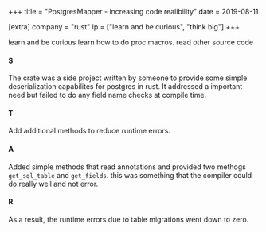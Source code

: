+++
title = "PostgresMapper - increasing code realibility"
date = 2019-08-11

[extra]
company = "rust"
lp = ["learn and be curious", "think big"]
+++

learn and be curious
  learn how to do proc macros. read other source code

#### S
The crate was a side project written by someone to provide some simple deserialization capabilites for postgres in rust. It addressed a important need but failed to do any field name checks at compile time.

#### T
Add additional methods to reduce runtime errors.

#### A
Added simple methods that read annotations and provided two methogs `get_sql_table` and `get_fields`. this was something that the compiler could do really well and not error.

#### R
As a result, the runtime errors due to table migrations went down to zero.
